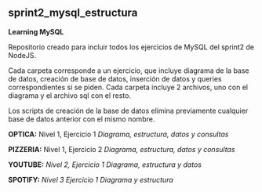## sprint2_mysql_estructura
**Learning MySQL**

Repositorio creado para incluir todos los ejercicios de MySQL del sprint2 de NodeJS.

Cada carpeta corresponde a un ejercicio, que incluye diagrama de la base de datos, creación de base de datos, inserción de datos y queries correspondientes si se piden.
Cada carpeta incluye 2 archivos, uno con el diagrama y el archivo sql con el resto.

Los scripts de creación de la base de datos elimina previamente cualquier base de datos anterior con el mismo nombre.

**OPTICA:**
Nivel 1, Ejercicio 1
*Diagrama, estructura, datos y consultas*

**PIZZERIA:**
Nivel 1, Ejercicio 2
*Diagrama, estructura, datos y consultas*

**YOUTUBE:**
*Nivel 2, Ejercicio 1
Diagrama, estructura y datos*

**SPOTIFY:**
*Nivel 3 Ejercicio 1
Diagrama y estructura*
